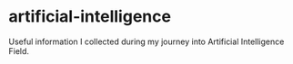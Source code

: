 # artificial-intelligence

Useful information I collected during my journey into Artificial Intelligence Field.
